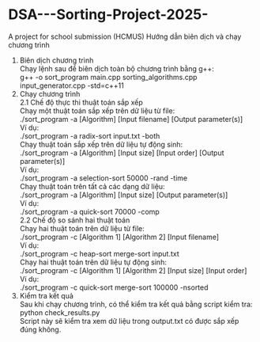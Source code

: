 # DSA---Sorting-Project-2025-  
A project for school submission (HCMUS) 
Hướng dẫn biên dịch và chạy chương trình  
1. Biên dịch chương trình  
Chạy lệnh sau để biên dịch toàn bộ chương trình bằng g++:  
g++ -o sort_program main.cpp sorting_algorithms.cpp input_generator.cpp -std=c++11  
2. Chạy chương trình  
2.1 Chế độ thực thi thuật toán sắp xếp  
Chạy một thuật toán sắp xếp trên dữ liệu từ file:  
./sort_program -a [Algorithm] [Input filename] [Output parameter(s)]   
Ví dụ:  
./sort_program -a radix-sort input.txt -both  
Chạy thuật toán sắp xếp trên dữ liệu tự động sinh:  
./sort_program -a [Algorithm] [Input size] [Input order] [Output parameter(s)]  
Ví dụ:  
./sort_program -a selection-sort 50000 -rand -time  
Chạy thuật toán trên tất cả các dạng dữ liệu:  
./sort_program -a [Algorithm] [Input size] [Output parameter(s)]  
Ví dụ:  
./sort_program -a quick-sort 70000 -comp  
2.2 Chế độ so sánh hai thuật toán  
Chạy hai thuật toán trên dữ liệu từ file:  
./sort_program -c [Algorithm 1] [Algorithm 2] [Input filename]  
Ví dụ:  
./sort_program -c heap-sort merge-sort input.txt  
Chạy hai thuật toán trên dữ liệu tự động sinh:  
./sort_program -c [Algorithm 1] [Algorithm 2] [Input size] [Input order]  
Ví dụ:  
./sort_program -c quick-sort merge-sort 100000 -nsorted  
3. Kiểm tra kết quả  
Sau khi chạy chương trình, có thể kiểm tra kết quả bằng script kiểm tra:  
python check_results.py  
Script này sẽ kiểm tra xem dữ liệu trong output.txt có được sắp xếp đúng không.  
